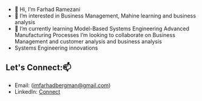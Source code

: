 - 👋 Hi, I’m Farhad Ramezani 
- 👀 I’m interested in Business Management, Mahine learning and business analysis
- 🌱 I’m currently learning Model-Based Systems Engineering
Advanced Manufacturing Processes
I’m looking to collaborate on Business Management and customer analysis and business analysis
-  Systems Engineering innovations
 ## Let's Connect:📫 
- Email: (imfarhadbergman@gmail.com)
- LinkedIn: [Connect](https://www.linkedin.com/in/farhad-ramezani-b648472a5?utm_source=share&utm_campaign=share_via&utm_content=profile&utm_medium=android_app)
<!--
Farhadbergman/Farhadbergman is a ✨ special ✨ repository because its `README.md` (this file) appears on your GitHub profile.
You can click the Preview link to take a look at your changes.
--->
